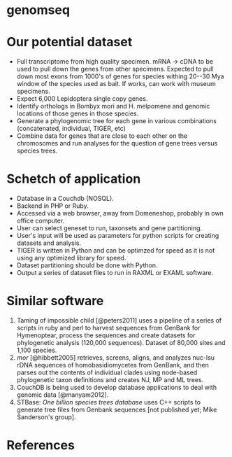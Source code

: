 # genomseq

# Our potential dataset

* Full transcriptome from high quality specimen. mRNA -> cDNA to be used to pull down the genes from other
  specimens. Expected to pull down most exons from 1000's of genes for species withing 20--30 Mya window of
  the species used as bait. If works, can work with museum specimens.
* Expect 6,000 Lepidoptera single copy genes.
* Identify orthologs in Bombyx mori and H. melpomene and genomic locations of those genes in 
  those species.
* Generate a phylogenomic tree for each gene in various combinations (concatenated, individual, TIGER, etc)
* Combine data for genes that are close to each other on the chromosomes and run analyses for the question
  of gene trees versus species trees.

# Schetch of application

* Database in a Couchdb (NOSQL).
* Backend in PHP or Ruby.
* Accessed via a web browser, away from Domeneshop, probably in own office computer.
* User can select geneset to run, taxonsets and gene partitioning.
* User's input will be used as parameters for python scripts for creating datasets and analysis.
* TIGER is written in Python and can be optimzed for speed as it is not using any optimized library
  for speed.
* Dataset partitioning should be done with Python.
* Output a series of dataset files to run in RAXML or EXAML software.

# Similar software

1. Taming of impossible child [@peters2011] uses a pipeline of a series of scripts in ruby and perl 
   to harvest sequences from GenBank for Hymenoptear, process the sequences and create datasets for
   phylogenetic analysis (120,000 sequences). Dataset of 80,000 sites and 1,100 species.
2. *mor* [@hibbett2005] retrieves, screens, aligns, and analyzes nuc-lsu rDNA sequences of homobasidiomycetes
   from GenBank, and then parses out the contents of individual clades using node-based
   phylogenetic taxon definitions and creates NJ, MP and ML trees.
3. CouchDB is being used to develop database applications to deal with genomic data [@manyam2012].
4. STBase: *One billion species trees database* uses C++ scripts to generate tree files from Genbank
   sequences [not published yet; Mike Sanderson's group].

# References

